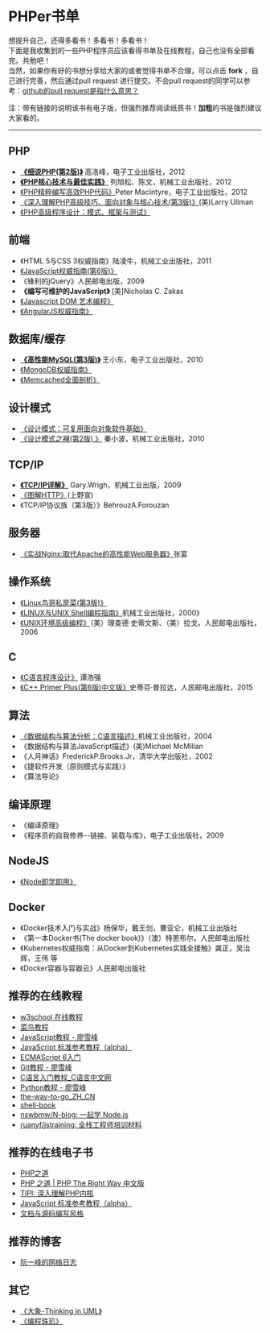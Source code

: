 # PHPer书单

想提升自己，还得多看书！多看书！多看书！<br/>
下面是我收集到的一些PHP程序员应该看得书单及在线教程，自己也没有全部看完。共勉吧！<br/>
当然，如果你有好的书想分享给大家的或者觉得书单不合理，可以点击 **fork** ，自己进行完善，然后通过pull request 进行提交。不会pull request的同学可以参考：[github的pull request是指什么意思？](https://www.zhihu.com/question/21682976)

注：带有链接的说明该书有电子版，但强烈推荐阅读纸质书！**加粗**的书是强烈建议大家看的。

---


## PHP
- **[《细说PHP(第2版)》](http://www.jb51.net/books/105314.html)** 高洛峰，电子工业出版社，2012
- **[《PHP核心技术与最佳实践》](http://www.jb51.net/books/328937.html)** 列旭松、陈文，机械工业出版社，2012
- [《PHP精粹编写高效PHP代码》](http://www.jb51.net/books/218921.html)Peter MacIntyre，电子工业出版社，2012
- [《深入理解PHP高级技巧、面向对象与核心技术(第3版)》](http://download.csdn.net/download/zhiqueen/6230645)(美)Larry Ullman
- [《PHP高级程序设计：模式、框架与测试》](http://download.csdn.net/download/xr1064/7432811)

## 前端
-  《HTML 5与CSS 3权威指南》陆凌牛，机械工业出版社，2011
-  [《JavaScript权威指南(第6版)》](http://www.jb51.net/books/73981.html)
-  《锋利的jQuery》人民邮电出版，2009
-  **《编写可维护的JavaScript》** [美]Nicholas C. Zakas
-  [《Javascript DOM 艺术编程》](http://pan.baidu.com/s/1gdAIRPx)
-  [《AngularJS权威指南》](http://pan.baidu.com/s/1eQjUwWa)


## 数据库/缓存
- **[《高性能MySQL(第3版)》](http://www.linuxidc.com/Linux/2014-10/108464.htm)** 王小东，电子工业出版社，2010
- [《MongoDB权威指南》](http://pan.baidu.com/s/1jGp8Wya)
- [《Memcached全面剖析》](http://pan.baidu.com/s/1eQktDr8)

## 设计模式
- [《设计模式：可复用面向对象软件基础》](http://pan.baidu.com/s/1eQ8Fiwi)
- [《设计模式之禅(第2版) 》](http://download.csdn.net/download/yjwffgip456/8422449) 秦小波，机械工业出版社，2010

## TCP/IP
- **[《TCP/IP详解》](http://www.3987.com/xiazai/2/48/158/40780.html)** Gary.Wrigh，机械工业出版，2009
- [《图解HTTP》](http://pan.baidu.com/s/1pJOFP2r)(上野宣)
- 《TCP/IP协议族（第3版）》BehrouzA.Forouzan

## 服务器
- [《实战Nginx:取代Apache的高性能Web服务器》](http://download.csdn.net/download/q782115868/4704817)张宴

## 操作系统
- [《Linux鸟哥私房菜(第3版)》](http://www.ifunmac.com/2013/05/linux-basic-niao3/)
- [《LINUX与UNIX Shell编程指南》](http://www.jb51.net/books/58118.html)机械工业出版社，2000》
- [《UNIX环境高级编程》](http://download.csdn.net/download/fengfengdiandia/4372834)（美）理查德·史蒂文斯、（美）拉戈，人民邮电出版社，2006

## C
- [《C语言程序设计》](http://www.cr173.com/soft/27321.html) 谭浩强
- [《C++ Primer Plus(第6版)中文版》](http://www.linuxidc.com/Linux/2014-05/101227.htm)史蒂芬·普拉达，人民邮电出版社，2015

## 算法
- [《数据结构与算法分析：C语言描述》](http://www.linuxidc.com/Linux/2014-04/99735.htm)机械工业出版社，2004
- 《数据结构与算法JavaScript描述》(美)Michael McMillan
- 《人月神话》FrederickP.Brooks.Jr，清华大学出版社，2002
- 《捷软件开发（原则模式与实践）》
- 《算法导论》

## 编译原理
- 《编译原理》
- 《程序员的自我修养--链接、装载与库》，电子工业出版社，2009

## NodeJS
- [《Node即学即用》](http://pan.baidu.com/s/1dDppfWH)

## Docker
- 《Docker技术入门与实战》杨保华，戴王剑，曹亚仑，机械工业出版社  
- 《第一本Docker书(The docker book)》（澳）特恩布尔，人民邮电出版社  
- 《Kubernetes权威指南：从Docker到Kubernetes实践全接触》龚正，吴治辉，王伟 等  
- 《Docker容器与容器云》人民邮电出版社  

## 推荐的在线教程
- [w3school 在线教程](http://www.w3school.com.cn/)
- [菜鸟教程](http://www.runoob.com/)
- [JavaScript教程 - 廖雪峰](http://www.liaoxuefeng.com/wiki/001434446689867b27157e896e74d51a89c25cc8b43bdb3000)
- [JavaScript 标准参考教程（alpha）](http://javascript.ruanyifeng.com/)
- [ECMAScript 6入门](http://es6.ruanyifeng.com/)
- [Git教程 - 廖雪峰](http://www.liaoxuefeng.com/wiki/0013739516305929606dd18361248578c67b8067c8c017b000)
- [C语言入门教程_C语言中文网](http://c.biancheng.net/cpp/u/jiaocheng/)
- [Python教程 - 廖雪峰](http://www.liaoxuefeng.com/wiki/0014316089557264a6b348958f449949df42a6d3a2e542c000)
- [the-way-to-go_ZH_CN](https://github.com/Unknwon/the-way-to-go_ZH_CN/blob/master/eBook/directory.md)   
- [shell-book](https://github.com/52fhy/shell-book)  
- [nswbmw/N-blog: 一起学 Node.js](https://github.com/nswbmw/N-blog)  
- [ruanyf/jstraining: 全栈工程师培训材料](https://github.com/ruanyf/jstraining)


## 推荐的在线电子书
- [PHP之道](http://wulijun.github.io/php-the-right-way/)
- [PHP 之道 | PHP The Right Way 中文版](http://laravel-china.github.io/php-the-right-way/) 
- [TIPI: 深入理解PHP内核](http://www.php-internals.com/)
- [JavaScript 标准参考教程（alpha）](http://javascript.ruanyifeng.com/)
- [文档与源码编写风格](https://github.com/fex-team/styleguide)

## 推荐的博客
- [阮一峰的网络日志](http://www.ruanyifeng.com/blog/)

## 其它
- [《大象-Thinking in UML》](http://pan.baidu.com/s/1o6mLCb4)
- [《编程珠玑》](http://pan.baidu.com/share/link?shareid=2216829899&uk=1646533095)




